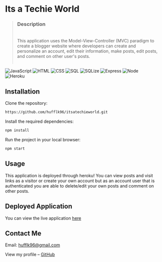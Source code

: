 # Its a Techie World
>### Description <br><br>
>  This application uses the Model-View-Controller (MVC) paradigm to create a blogger website where developers can create and personalize an account, edit their information, make posts, edit posts, and comment on other user's posts. <br><br>

![JavaScript][js-url]
![HTML][html-url]
![CSS][css-url]
![SQL][mysql-url]
![SQLize][sqlize-url]
![Express][express-url]
![Node][node-url]
![Heroku][heroku-url]



## Installation

Clone the repository:

```sh
https://github.com/hufflk96/itsatechieworld.git
```

Install the required dependencies:

```sh
npm install
```

Run the project in your local browser:

```sh
npm start
```

## Usage

This application is deployed through heroku! You can view posts and visit links as a visitor or create your own account but as an account user that is authenticated you are able to delete/edit your own posts and comment on other posts.



## Deployed Application
You can view the live application
[here]()

## Contact Me

Email: hufflk96@gmail.com

View my profile – [GitHub](https://github.com/hufflk96)

<!-- Markdown link & img dfn's -->

[node-url]: https://img.shields.io/badge/Node.js-43853D?style=for-the-badge&logo=node.js&logoColor=white
[js-url]: https://img.shields.io/badge/JavaScript-F7DF1E?style=for-the-badge&logo=javascript&logoColor=black
[html-url]: https://img.shields.io/badge/HTML5-E34F26?style=for-the-badge&logo=html5&logoColor=white
[css-url]: https://img.shields.io/badge/CSS3-1572B6?style=for-the-badge&logo=css3&logoColor=white
[python-url]: https://img.shields.io/badge/Python-14354C?style=for-the-badge&logo=python&logoColor=white
[express-url]: https://img.shields.io/badge/Express.js-404D59?style=for-the-badge
[react-url]: https://img.shields.io/badge/React-20232A?style=for-the-badge&logo=react&logoColor=61DAFB
[jquery-url]: https://img.shields.io/badge/jQuery-0769AD?style=for-the-badge&logo=jquery&logoColor=white
[bs-url]: https://img.shields.io/badge/Bootstrap-563D7C?style=for-the-badge&logo=bootstrap&logoColor=white
[tw-url]: https://img.shields.io/badge/Tailwind_CSS-38B2AC?style=for-the-badge&logo=tailwind-css&logoColor=white
[mongo-url]: https://img.shields.io/badge/MongoDB-4EA94B?style=for-the-badge&logo=mongodb&logoColor=white
[mysql-url]: https://img.shields.io/badge/MySQL-00000F?style=for-the-badge&logo=mysql&logoColor=white
[heroku-url]: https://img.shields.io/badge/Heroku-430098?style=for-the-badge&logo=heroku&logoColor=white
[sqlize-url]: https://img.shields.io/badge/sequelize-323330?style=for-the-badge&logo=sequelize&logoColor=blue
[jswtoken-url]: 	https://img.shields.io/badge/json%20web%20tokens-323330?style=for-the-badge&logo=json-web-tokens&logoColor=pink
[apollo-url]: https://img.shields.io/badge/-ApolloGraphQL-311C87?style=for-the-badge&logo=apollo-graphql
[graphql-url]: https://img.shields.io/badge/-GraphQL-E10098?style=for-the-badge&logo=graphql&logoColor=white
